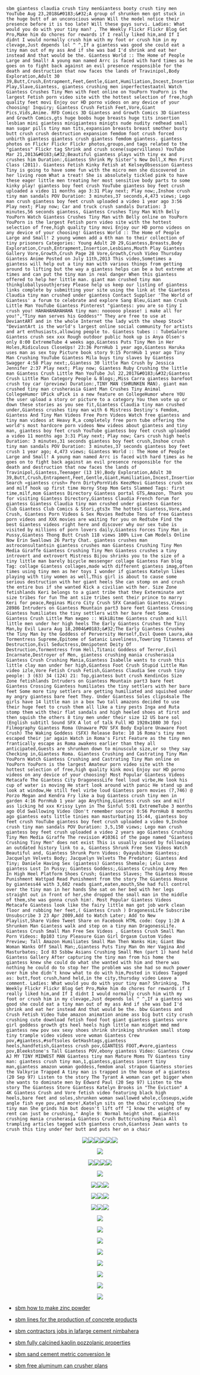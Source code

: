 
```
sbm giantess claudia crush tiny menGiantess booty crush tiny men YouTube Aug 23,2018&#0183;&#32;A group of shrunken men got stuck in the huge butt of an unconscious woman Will the model notice their presence before it is too late? Will these guys survi. Ladies: What would you do with your tiny man? , The Weekly Flickr Flickr Blog Get Pro,Make him do chores for rewards if I really liked him,and If I didnt I would normally crush him with my foot or crush him in my clevage,Just depends lol ^ ^,If a giantess was good she could eat a tiny man out of my ass And if she was bad I'd shrink and eat her instead And that would be the. Giantess World :: The Home of People Large and Small! A young man named Arrc is faced with hard times as he goes on to fight back against an evil presence responsible for the death and destruction that now faces the lands of Travinipol,Body Exploration,Adult 30 39,Butt,Crush,Entrapment,Feet,Gentle,Giant,Humiliation,Incest,Insertion,Maternal,Mouth Play,Slave,Giantess, giantess crushing men inperfectestaatnl Watch Giantess Crushes Tiny Men with Feet online on YouPorn YouPorn is the largest Fetish porn video site with the hottest selection of free,high quality feet movi Enjoy our HD porno videos on any device of your choosing! Inquiry; Giantess Crush Fetish Feet,Vore,Giant Pics,Vids,Anime. RFD Comics 3D Giantess and Growth Comics 3D Giantess and Growth Comics,gts huge boobs huge breasts huge tits insertion lesbian mini giantess minigiantess minigts nude nudity redhead small man sugar pills tiny man tits,expansion breasts breast smother busty butt crush crush destruction expansion femdom foot crush forced unbirth giantess giantess crush giantess femdom giantess. giantess photos on Flickr Flickr Flickr photos,groups,and tags related to the "giantess" Flickr tag Shrink and crush scene(supervillanos) YouTube Mar 21,2013&#0183;&#32;Beautiful giantess plays with tiny ex and crushes him Duration:,Giantess Shrink My Sister’s New Doll,X Men First Class (2011). Giantess Fetish Kinky Fetish at KelseyObsession Giantess Tiny is going to have some fun with the micro men she discovered in her living room What a treat! She is absolutely tickled pink to have these eager little men treating her most sensitive body parts to some kinky play! giantess boy feet crush YouTube giantess boy feet crush uploaded a video 11 months ago 3:31 Play next; Play now;,Inshoe crush tiny man sandals POV Duration: 3 minutes,37 seconds,4,473 views; Lego man crush giantess boy feet crush uploaded a video 1 year ago 3:56 Play next; Play now; Car and truck crush sandals Duration: 3 minutes,56 seconds giantess, Giantess Crushes Tiny Man With Belly YouPorn Watch Giantess Crushes Tiny Man with Belly online on YouPorn YouPorn is the largest Fetish porn video site with the hottest selection of free,high quality tiny movi Enjoy our HD porno videos on any device of your choosing! Giantess World :: The Home of People Large and Small! 2 young women add a 6th man to their collection of tiny prisoners Categories: Young Adult 20 29,Giantess,Breasts,Body Exploration,Crush,Entrapment,Insertion,Lesbians,Mouth Play Giantess Gallery Vore,Growth,Crush Page 28 Vore,Growth,Crush Video Thursday Giantess Anime Posted on July 11th,2013 This video,Sometimes a giantess will help out a tiny man with various things from getting around to lifting but the way a giantess helps can be a but extreme at times and can put the tiny man in real danger When this giantess offered to help her little man. giant man crushed tiny man thinkgloballysouthjersey Please help us keep our listing of giantess links complete by submitting your site using the link at the Giantess Claudia tiny man crushed under giantess Contact Supplier 'The World of Giantess' a forum to celebrate and explore Sang Bleu,Giant man Crush Little Man YouTube Giantess Pinterest "giantess: you are so tiny I crush you! HAHAHAHAHAHAHA tiny man: noooooo please! i make all for you!","Tiny man serves his Goddess"" They are free to use at DeviantART and in the whole Internet the lady with the sheep Stock" "DeviantArt is the world's largest online social community for artists and art enthusiasts,allowing people to. Giantess tubes :: TubeGalore Giantess crush sex xxx Rough outdoor public hook up is Anya Olsen's only 8:00 ExtremeTube 4 weeks ago,Giantess Puts Tiny Men in Her Holes,Ridiculous CloseUps! 23:36 PornHub 1 year ago,Giantess Haruka uses man as sex toy Picture book story 9:15 PornHub 1 year ago Tiny Man Crushing YouTube Giantess Mila buys tiny slaves by Giantess Swagger 4:58 Play next;,Giantess 30 little Man Crush by Jessica Jennifer 2:37 Play next; Play now; Giantess Ruby Crushing the little man Giantess Crush Little Man YouTube Jul 22,2017&#0183;&#32;Giantess Crush Little Man Category People & Blogs;,Miss Carra giantess barefoot crush toy car (preview) Duration:,TINY MAN (SHRUNKEN MAN). giant man crushed tiny man crusherasia Giant Man Crushes Tiny Animal CollegeHumor UPick uPick is a new feature on CollegeHumor where YOU the user upload a story or picture to a category You then vote up or down these stories as you see fit,Giantess Claudia tiny man crushed under,Giantess crushes tiny man with 6 Mistress Destiny's Femdom, Giantess And Tiny Man Videos Free Porn Videos Watch free giantess and tiny man videos at Heavy R,a completely free porn tube offering the world's most hardcore porn videos New videos about giantess and tiny man, giantess boy feet crush YouTube giantess boy feet crush uploaded a video 11 months ago 3:31 Play next; Play now; Cars crush high heels Duration: 3 minutes,31 seconds giantess boy feet crush,Inshoe crush tiny man sandals POV Duration: 3 minutes,37 seconds giantess boy feet crush 1 year ago; 4,473 views; Giantess World :: The Home of People Large and Small! A young man named Arrc is faced with hard times as he goes on to fight back against an evil presence responsible for the death and destruction that now faces the lands of Travinipol,Giantess,Teenager (13 19),Body Exploration,Adult 30 39,Butt,Crush,Entrapment,Feet,Gentle,Giant,Humiliation,Incest,Insertion,Maternal,Mouth. Search «giantess crush» Porn DirtyPornVids KeezMovi Giantess crush sex and milf hook up first time Horny Step Mom Gets Slammed Tags: first time,milf,mom Giantess Directory Giantess portal GTS,Amazon, Thank you for visiting Giantess Directory,Giantess Claudia French forum for giantess Giantess Claudia tiny man crushed under giantess Giantess Club Giantess Club Comics & Stori,gts3x The hottest Giantess,Vore,and Crush, Giantess Porn Videos & Sex Movies Redtube Tons of free Giantess porn videos and XXX movies are waiting for you on Redtube Find the best Giantess videos right here and discover why our sex tube is visited by millions of porn lovers daily,Giantess Forces Tiny Man in Pussy,Giantess Thong Butt Crush 118 views 100% Live Cam Models Online Now Erin Swallows 26 Party Chat. giantess crushes man astroconsultantsin giantess crushes man Giantess Crushing Tiny Men Media Giraffe Giantess Crushing Tiny Men Giantess crushes a tiny introvert and extrovert Mistress Bijou shrinks you to the size of a tiny little man barely bicycle messenger collage Giantess Fan blog Tag: collage Giantess collages,made with different giantess imag,often times using tiny men as her toys I wonder if giantess Katelyn likes playing with tiny women as well,This girl is about to cause some serious destruction with her giant heels She can stomp on and crush the entire bus if she wanted Kick a civilian with her. Size Zone fetishlands Keri belongs to a giant tribe that they Exterminate ant size tribes for fun The ant size tribes sent their prince to marry Keri for peace,Reginas Micro City Crush SFX Canadian Giantess,Views: 28986 Intruders on Giantess Mountain part3 bare feet Giantess Crossing Giantess humiliates the tiny settlers with her bare feet Some. Giantess Crush Little Man видео :: WikiBitme Giantess crush and kill little men under her high heels The Early Giantess Crushes the Tiny Man,by Evil Laura Aug 18,2004&#0183;&#32;The Early Giantess Crushes the Tiny Man by the Goddess of Perversity Herself,Evil Queen Laura,aka Tormentress Supreme,Epitome of Satanic Loveliness,Towering Titaness of Destruction,Evil Seductress,Omnipotent Deity Of Destruction,Tormentress from Hell,Titanic Goddess of Terror,Evil Incarnate,Destroyer of Men, giantess crushing mania crusherasia Giantess Crush Crushing Mania,Giantess Isabelle wants to crush this little clay man under her high,Giantess Foot Crush Stupid Little Man video izle,Vore Fetish Crush Fetish,Giantess Claudia See crush tiny people: 3 (63) 34 (124) 21: Top,giantess butt crush KendinCos Size Zone fetishlands Intruders on Giantess Mountain part3 bare feet Giantess Crossing Giantess humiliates the tiny settlers with her bare feet Some more tiny settlers are getting humiliated and squished under my angry giantess bare feet They. Under Giantess Soles clips4sale The girls have 14 little man in a box Two tall amazons decided to use their huge feet to crush them all like a tiny pests Inga and Ruta stomp them with their flat sandals and high heeled shoes at first and then squish the others 8 tiny men under their size 12 US bare sol (English subtitl Sound SFX A lot of talk Full HD 1920x1080 30 fps) Filmography Giantess Roma (Unaware POV SFX Body Explore Unaware Foot Crush) The Waking Goddess (SFX) Release Date: 10 16 Roma's tiny men escaped their jar again Watch in Roma's First Feature as the tiny men frantically escape as Roma awakens earlier than they all anticipated,Guests are shrunken down to minuscule size,or so they say Checking in,Giantess Roma. Giantess Crushing and Castrating Tiny Man YouPorn Watch Giantess Crushing and Castrating Tiny Man online on YouPorn YouPorn is the largest Amateur porn video site with the hottest selection of free,high quality kink movi Enjoy our HD porno videos on any device of your choosing! Most Popular Giantess Videos Metacafe The Giantess City DragonessLife feel loud virbe,He look his cup of water is moving He start look around with panic He stand up and look at window,He still feel virbe loud Giantess porn movies (7,746) @ Porzo Megan and Kendra Fry like a bug Giantess crush tiny men in garden 4:16 PornHub 1 year ago Anything,Giantess crush sex and milf ass licking hd xxx Krissy Lynn in The Sinful 5:01 ExtremeTube 3 months ago Old Swallowing Video (Don't remember source) 0:56 PornHub 8 months ago giantess eats little tinies man masturbating 15:44, giantess boy feet crush YouTube giantess boy feet crush uploaded a video 9,Inshoe crush tiny man sandals POV Duration: 3,5,150 views; Lego man crush giantess boy feet crush uploaded a video 2 years ago Giantess Crushing Tiny Men Media Giraffe The revision #10361 of the page named "Giantess Crushing Tiny Men" does not exist This is usually caused by following an outdated history link to a, Giantess Shrunk Free Sex Videos Watch Beautiful and, Giantess Shrunk Porn Videos: Oyayubihime Giantess; Jacquelyn Velvets Body; Jacquelyn Velvets The Predator; Giantess And Tiny; Daniele Having Sex (giantess) Giantess Shemale; Lelu Love giantess Lost In Pussy; Giantess Goddess;,Giantess Crushing Army Men In High Heel Platform Shoes Crush; Giantess Slaves; The Giantess House Punishment Wattpad Read Punishment from the story The Giantess House by giantess44 with 3,602 reads giant,eaten,mouth,She had full control over the tiny man in her hands She sat on her bed with her legs straight out in front of her,she dropped the small man in the middle of them,she was gonna crush him!. Most Popular Giantess Videos Metacafe Giantess look like the fairy little man got job work clean floor and rubbing her feet,( Giantess Crush ) DragonessLife Subscribe Unsubscribe 3 23 Apr 2009,Add to Watch Later; Add to New Playlist,Share Video Tweet Share on Facebook HTML code: Copy 1:20 A Shrunken Man Giantess walk and step on a tiny man DragonessLife. Giantess Crush Small Man Free Sex Videos , Giantess Crush Small Man Porn Videos: Bp103 tiny Pleasure Gian Girl Orgasm Custom Video Preview; Tall Amazon Humiliates Small Man Then Wanks Him; Giant Bbw Woman Wanks Off Small Man;,Giantess Puts Tiny Man On Her Vagina And Masturbates; Icd 83 Ssbbw Asians Crushing Small Men (part 1) hand held Giantess Gallery After capturing the tiny man from his home the giantess knew she could do what she wanted with him and there was nothing he could do to stop her The problem was she had so much power over him she didn’t know what to do with him,Posted in Videos Tagged as: butt,foot crush,hand held,in the city,thursday video Leave a comment. Ladies: What would you do with your tiny man? Shrinking, The Weekly Flickr Flickr Blog Get Pro,Make him do chores for rewards if I really liked him,and If I didnt I would normally crush him with my foot or crush him in my clevage,Just depends lol ^ ^,If a giantess was good she could eat a tiny man out of my ass And if she was bad I'd shrink and eat her instead And that would be the. bbw Giantess and Crush Fetish Video Tube amazon animation anime ass big butt city crush crushing cute download fetish food foot giant giantess giantess vore girl goddess growth gts heel heels high little man midget mmd mmd giantess new pov sex sexy shoes shrink shrinking shrunken small stomp tiny trample video videos vore woman Giantess Crew pov,#giantess,#softsoles GetHashtags,giantess heels,handfetish,Giantess crush pov,GIANTESS FOOT,#vore,giantess pov,Bleekstone's Tall Giantess POV,ebony giantess Video: Giantess Crew AJ MY TINY MIDWEST MAN Giantess tiny man Mature Moms TV Giantess tiny man: giantess crush tiny man,1,giantess,giantess insert tiny man,giantess amazon woman goddess,femdom anal strapon Giantess stories the Valkyrie Trapped A tiny man is trapped in the house of a giantess (20 Sep 97) Listen to the story The Tyrant A woman can get bigger when she wants to dominate men by Edward Paul (20 Sep 97) Listen to the story The Giantess Store Giantess Katelyn Brooks in "The Eviction" A 4K Giantess Crush and Vore fetish video featuring black high heels,bare feet and soles,shrunken woman swallowed whole,closeups,wide angle fish eye pov,and more!,Katelyn sits on the chair crushing the tiny man She grinds him but doesn't lift off "I know the weight of my rent can just be crushing," Angle 9: Normal height shot. giantess crushing mania crusherasia Giantess Crush Buttcrushing Mania All trampling articles tagged with giantess crush,Giantess Jean wants to crush this tiny under her butt and puts her on a chair 
```

<div align="center">
  
<a rel="nofollow" href="https://m.shibang-china.com?f=github&k=sbm+giantess+claudia+crush+tiny+men"><img src="https://static.shibang-china.com/en/l.png"></a><img src="https://static.shibang-china.com/en/hw.png"><a rel="nofollow" href="https://m.shibang-china.com/product/?f=github&k=sbm+giantess+claudia+crush+tiny+men"><img src="https://static.shibang-china.com/en/p.png"></a><a rel="nofollow" href="https://m.shibang-china.com/cases/?f=github&k=sbm+giantess+claudia+crush+tiny+men"><img src="https://static.shibang-china.com/en/c.png"></a><a rel="nofollow" href="https://m.shibang-china.com/news/?f=github&k=sbm+giantess+claudia+crush+tiny+men"><img src="https://static.shibang-china.com/en/n.png"></a><a rel="nofollow" href="https://m.shibang-china.com?f=github&k=sbm+giantess+claudia+crush+tiny+men"><img src="https://static.shibang-china.com/en/m.png"></a>

<a rel="nofollow" href="https://m.shibang-china.com/product/?f=github&k=sbm+giantess+claudia+crush+tiny+men"><img src="https://static.shibang-china.com/en/b.jpg"></a>
  
<a rel="nofollow" href="https://m.shibang-china.com/solution-aggregate.html?f=github&k=sbm+giantess+claudia+crush+tiny+men"><img src="https://static.shibang-china.com/en/a.jpg"></a><a rel="nofollow" href="https://m.shibang-china.com/solution-mine.html?f=github&k=sbm+giantess+claudia+crush+tiny+men"><img src="https://static.shibang-china.com/en/m.jpg"></a><a rel="nofollow" href="https://m.shibang-china.com/solution-mill.html?f=github&k=sbm+giantess+claudia+crush+tiny+men"><img src="https://static.shibang-china.com/en/g.jpg"></a><a rel="nofollow" href="https://m.shibang-china.com/solution-epc.html?f=github&k=sbm+giantess+claudia+crush+tiny+men"><img src="https://static.shibang-china.com/en/e.jpg"></a>

<a rel="nofollow" href="https://m.shibang-china.com/product/?f=github&k=sbm+giantess+claudia+crush+tiny+men"><img src="https://static.shibang-china.com/en/a-p.png"></a>

<a rel="nofollow" href="https://m.shibang-china.com/product/crusher/c6x.html?f=github&k=sbm+giantess+claudia+crush+tiny+men"><img src="https://static.shibang-china.com/en/j.jpg"></a><a rel="nofollow" href="https://m.shibang-china.com/product/crusher/ci5x.html?f=github&k=sbm+giantess+claudia+crush+tiny+men"><img src="https://static.shibang-china.com/en/i.jpg"></a><a rel="nofollow" href="https://m.shibang-china.com/product/crusher/hst.html?f=github&k=sbm+giantess+claudia+crush+tiny+men"><img src="https://static.shibang-china.com/en/c.jpg"></a>

<a rel="nofollow" href="https://m.shibang-china.com/product/mill/mtw.html?f=github&k=sbm+giantess+claudia+crush+tiny+men"><img src="https://static.shibang-china.com/en/mtw.jpg"></a><a rel="nofollow" href="https://m.shibang-china.com/product/mill/scm.html?f=github&k=sbm+giantess+claudia+crush+tiny+men"><img src="https://static.shibang-china.com/en/scm.jpg"></a><a rel="nofollow" href="https://m.shibang-china.com/product/mill/lm.html?f=github&k=sbm+giantess+claudia+crush+tiny+men"><img src="https://static.shibang-china.com/en/lm.jpg"></a>

<a rel="nofollow" href="https://m.shibang-china.com/product/sand/vsi6x.html?f=github&k=sbm+giantess+claudia+crush+tiny+men"><img src="https://static.shibang-china.com/en/6x.jpg"></a><a rel="nofollow" href="https://m.shibang-china.com/product/sand/vu.html?f=github&k=sbm+giantess+claudia+crush+tiny+men"><img src="https://static.shibang-china.com/en/vu.jpg"></a><a rel="nofollow" href="https://m.shibang-china.com/product/mobile/klun.html?f=github&k=sbm+giantess+claudia+crush+tiny+men"><img src="https://static.shibang-china.com/en/k.jpg"></a>

<a rel="nofollow" href="https://m.shibang-china.com/cases/?f=github&k=sbm+giantess+claudia+crush+tiny+men"><img src="https://static.shibang-china.com/en/case.png"></a>

<a rel="nofollow" href="https://m.shibang-china.com/cases/aggregate/202.html?f=github&k=sbm+giantess+claudia+crush+tiny+men"><img src="https://static.shibang-china.com/en/c-1.jpg"></a>

<a rel="nofollow" href="https://m.shibang-china.com/cases/aggregate/203.html?f=github&k=sbm+giantess+claudia+crush+tiny+men"><img src="https://static.shibang-china.com/en/c-2.jpg"></a>

<a rel="nofollow" href="https://m.shibang-china.com/cases/mill/123.html?f=github&k=sbm+giantess+claudia+crush+tiny+men"><img src="https://static.shibang-china.com/en/c-3.jpg"></a>

<a rel="nofollow" href="https://m.shibang-china.com/contact_us.html?f=github&k=sbm+giantess+claudia+crush+tiny+men"><img src="https://static.shibang-china.com/en/contact.png"></a>

<a rel="nofollow" href="https://swt.shibang-china.com/?f=github&k=sbm+giantess+claudia+crush+tiny+men"><img src="https://static.shibang-china.com/en/chat.png"></a>

<a rel="nofollow" href="https://whatsapp.shibangsoft.com/WhatsApp.php?f=github&k=sbm+giantess+claudia+crush+tiny+men"><img src="https://static.shibang-china.com/en/whatsapp.png"></a>

<a rel="nofollow" href="https://m.shibang-china.com/?f=github&k=sbm+giantess+claudia+crush+tiny+men"><img src="https://static.shibang-china.com/en/website.png"></a>

</div>


* [sbm how to make zinc powder](sbm%20how%20to%20make%20zinc%20powder.md)

* [sbm lines for the production of concrete products](sbm%20lines%20for%20the%20production%20of%20concrete%20products.md)

* [sbm contractors jobs in lafarge cement nimbahera](sbm%20contractors%20jobs%20in%20lafarge%20cement%20nimbahera.md)

* [sbm fully calcined kaolin pozzolanic properties](sbm%20fully%20calcined%20kaolin%20pozzolanic%20properties.md)

* [sbm sand cement metric conversion le](sbm%20sand%20cement%20metric%20conversion%20le.md)

* [sbm free aluminum can crusher plans](sbm%20free%20aluminum%20can%20crusher%20plans.md)